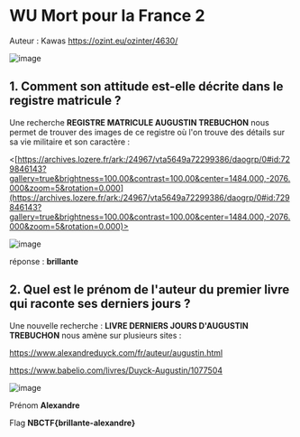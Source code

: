# WU Mort pour la France 2

Auteur : Kawas
<https://ozint.eu/ozinter/4630/>

![image](https://github.com/K4was/WU-NBCTF-2023/assets/152096071/2d3f8257-025e-431c-ae9e-8c10199dafd2)


## 1. Comment son attitude est-elle décrite dans le registre matricule ?

Une recherche **REGISTRE MATRICULE AUGUSTIN TREBUCHON** nous permet de trouver des images de ce registre où l'on trouve des détails sur sa vie militaire et son caractère :

<[https://archives.lozere.fr/ark:/24967/vta5649a72299386/daogrp/0#id:729846143?gallery=true&brightness=100.00&contrast=100.00&center=1484.000,-2076.000&zoom=5&rotation=0.000](https://archives.lozere.fr/ark:/24967/vta5649a72299386/daogrp/0#id:729846143?gallery=true&brightness=100.00&contrast=100.00&center=1484.000,-2076.000&zoom=5&rotation=0.000)>

![image](https://github.com/K4was/WU-NBCTF-2023/assets/152096071/2e9c3c77-700d-4e3d-93b7-4d00ff3a6907)


réponse : **brillante**

## 2. Quel est le prénom de l'auteur du premier livre qui raconte ses derniers jours ?

Une nouvelle recherche : **LIVRE DERNIERS JOURS D'AUGUSTIN TREBUCHON** nous amène sur plusieurs sites :

<https://www.alexandreduyck.com/fr/auteur/augustin.html>

<https://www.babelio.com/livres/Duyck-Augustin/1077504>

![image](https://github.com/K4was/WU-NBCTF-2023/assets/152096071/6509775c-59a8-4122-8717-f2ab5e6135a3)


Prénom **Alexandre**

Flag
**NBCTF{brillante-alexandre}**
